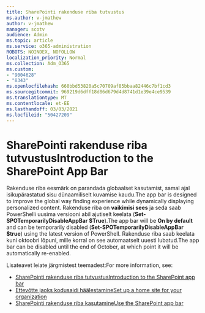 ```yaml
---
title: SharePointi rakenduse riba tutvustus
ms.author: v-jmathew
author: v-jmathew
manager: scotv
audience: Admin
ms.topic: article
ms.service: o365-administration
ROBOTS: NOINDEX, NOFOLLOW
localization_priority: Normal
ms.collection: Adm_O365
ms.custom:
- "9004628"
- "8343"
ms.openlocfilehash: 660bbd53820a5c70709af85bbaa82446c7bf1cd3
ms.sourcegitcommit: 969219d6dff18d86d679d4d8741d1e39e4ce9539
ms.translationtype: MT
ms.contentlocale: et-EE
ms.lasthandoff: 03/03/2021
ms.locfileid: "50427209"
---
```

# <a name="introduction-to-the-sharepoint-app-bar"></a><span data-ttu-id="082e5-102">SharePointi rakenduse riba tutvustus</span><span class="sxs-lookup"><span data-stu-id="082e5-102">Introduction to the SharePoint App Bar</span></span>

<span data-ttu-id="082e5-103">Rakenduse riba eesmärk on parandada globaalset kasutamist, samal ajal isikupärastatud sisu dünaamiliselt kuvamise kaudu.</span><span class="sxs-lookup"><span data-stu-id="082e5-103">The app bar is designed to improve the global way finding experience while dynamically displaying personalized content.</span></span> <span data-ttu-id="082e5-104">Rakenduse riba on **vaikimisi sees** ja seda saab PowerShelli uusima versiooni abil ajutiselt keelata (**Set-SPOTemporarilyDisableAppBar $True**).</span><span class="sxs-lookup"><span data-stu-id="082e5-104">The app bar will be **On by default** and can be temporarily disabled (**Set-SPOTemporarilyDisableAppBar $true**) using the latest version of PowerShell.</span></span> <span data-ttu-id="082e5-105">Rakenduse riba saab keelata kuni oktoobri lõpuni, mille korral on see automaatselt uuesti lubatud.</span><span class="sxs-lookup"><span data-stu-id="082e5-105">The app bar can be disabled until the end of October, at which point it will be automatically re-enabled.</span></span>

<span data-ttu-id="082e5-106">Lisateavet leiate järgmistest teemadest:</span><span class="sxs-lookup"><span data-stu-id="082e5-106">For more information, see:</span></span>

- [<span data-ttu-id="082e5-107">SharePointi rakenduse riba tutvustus</span><span class="sxs-lookup"><span data-stu-id="082e5-107">Introduction to the SharePoint app bar</span></span>](https://docs.microsoft.com/SharePoint/sharepoint-app-bar)
- [<span data-ttu-id="082e5-108">Ettevõtte jaoks kodusaidi häälestamine</span><span class="sxs-lookup"><span data-stu-id="082e5-108">Set up a home site for your organization</span></span>](https://docs.microsoft.com/sharepoint/home-site)
- [<span data-ttu-id="082e5-109">SharePointi rakenduse riba kasutamine</span><span class="sxs-lookup"><span data-stu-id="082e5-109">Use the SharePoint app bar</span></span>](https://support.microsoft.com/office/use-the-sharepoint-app-bar-b2ab82d5-9af7-445e-ad24-236c5a86b5f8)
